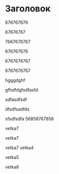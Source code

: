 # Заголовок

676767676

67676767

7667676767

676767676

6767676767

6767676767

hgggdghf

gfhdfdgfsdfasfd

sdfasdfsdf

dfsdfsadfds

sfsdfsdfa
56858767858

vetka7

vetka7

vetka7
vetka4

vetka5


vetka6
